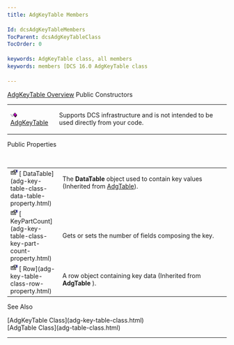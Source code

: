 ```yaml
---
title: AdgKeyTable Members

Id: dcsAdgKeyTableMembers
TocParent: dcsAdgKeyTableClass
TocOrder: 0

keywords: AdgKeyTable class, all members
keywords: members [DCS 16.0 AdgKeyTable class

---
```


[AdgKeyTable Overview](adg-key-table-class.html) 
Public Constructors

<table class="dtTABLE" id="table4" style="border-spacing: 0px" cellspacing="0" x-use-null-cells="x-use-null-cells">
          <colgroup span="1">
            <col span="1" style="WIDTH: 20%" />
            <col span="1" style="WIDTH: 70%" />
          </colgroup>
          <tr valign="top">
            <td colspan="1" rowspan="1">

<img height="11" alt="public property" src="images/public-method.gif" width="15" border="0" x-maintain-ratio="TRUE" /> [ AdgKeyTable](adg-key-table-class-adg-key-table-constructor.html) 
</td>
            <td colspan="1" rowspan="1">

Supports DCS infrastructure and is not intended to be used directly from your code. 
</td>
          </tr>
</table>

Public Properties

<br />

<table class="dtTABLE" id="Table5" style="border-spacing: 0px" cellspacing="0" x-use-null-cells="x-use-null-cells">
          <colgroup span="1">
            <col span="1" style="WIDTH: 20%" />
            <col span="1" style="WIDTH: 70%" />
          </colgroup>
          <tr valign="top">
            <td colspan="1" rowspan="1">
              <img height="16" alt="public property" src="images/property.bmp" width="16" border="0" />
              [
								DataTable](adg-key-table-class-data-table-property.html)
            </td>
            <td colspan="1" rowspan="1">

The **DataTable** object used to contain key values (Inherited from [ AdgTable](adg-table-class.html)).
</td>
          </tr>
          <tr>
            <td colspan="1" rowspan="1">
              <img height="16" alt="public property" src="images/property.bmp" width="16" border="0" />
              [
								KeyPartCount](adg-key-table-class-key-part-count-property.html)
            </td>
            <td colspan="1" rowspan="1">

Gets or sets the number of fields composing the key.
</td>
          </tr>
          <tr>
            <td colspan="1" rowspan="1">
              <img height="16" alt="public property" src="images/property.bmp" width="16" border="0" />
              [
								Row](adg-key-table-class-row-property.html)
            </td>
            <td colspan="1" rowspan="1">

A row object containing key data (Inherited from **AdgTable** ).
</td>
          </tr>
</table>

See Also

<dl />
      [AdgKeyTable Class](adg-key-table-class.html)
      <br />
      [AdgTable Class](adg-table-class.html)
<dl />

---

